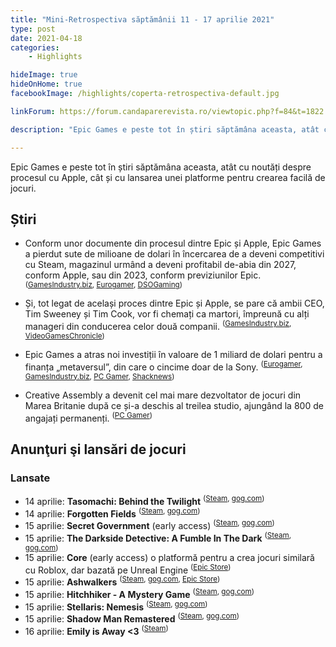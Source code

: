 ```yaml
---
title: "Mini-Retrospectiva săptămânii 11 - 17 aprilie 2021"
type: post
date: 2021-04-18
categories:
    - Highlights

hideImage: true
hideOnHome: true
facebookImage: /highlights/coperta-retrospectiva-default.jpg

linkForum: https://forum.candaparerevista.ro/viewtopic.php?f=84&t=1822

description: "Epic Games e peste tot în știri săptămâna aceasta, atât cu noutăți despre procesul cu Apple, cât și cu lansarea unei platforme pentru crearea facilă de jocuri."

---
```


Epic Games e peste tot în știri săptămâna aceasta, atât cu noutăți despre procesul cu Apple, cât și cu lansarea unei platforme pentru crearea facilă de jocuri. 

## Știri

* Conform unor documente din procesul dintre Epic și Apple, Epic Games a pierdut sute de milioane de dolari în încercarea de a deveni competitivi cu Steam, magazinul urmând a deveni profitabil de-abia din 2027, conform Apple, sau din 2023, conform previziunilor Epic. <sup>([GamesIndustry.biz](https://www.gamesindustry.biz/articles/2021-04-12-epic-reportedly-set-to-lose-at-least-usd330m-in-efforts-to-compete-with-steam), [Eurogamer](https://www.eurogamer.net/articles/2021-04-10-epic-is-burning-hundreds-of-millions-of-dollars-on-epic-games-store-exclusives-in-its-war-against-steam), [DSOGaming](https://www.dsogaming.com/news/epic-games-lost-almost-181-million-273-million-on-egs-in-2019-and-2020-respectively/))</sup>

* Și, tot legat de același proces dintre Epic și Apple, se pare că ambii CEO, Tim Sweeney și Tim Cook, vor fi chemați ca martori, împreună cu alți manageri din conducerea celor două companii. <sup>([GamesIndustry.biz](https://www.gamesindustry.biz/articles/2021-04-15-sweeney-and-cook-set-to-testify-at-apple-vs-epic-games-trial), [VideoGamesChronicle](https://www.videogameschronicle.com/news/tim-cook-and-tim-sweeney-will-testify-at-the-epic-games-v-apple-trial/))</sup>

* Epic Games a atras noi investiții în valoare de 1 miliard de dolari pentru a finanța „metaversul”, din care o cincime doar de la Sony. <sup>([Eurogamer](https://www.eurogamer.net/articles/2021-04-13-epic-games-secures-usd1bn-funding-including-usd200m-from-sony), [GamesIndustry.biz](https://www.gamesindustry.biz/articles/2021-04-13-epic-raises-usd1-billion-to-pursue-its-metaverse), [PC Gamer](https://www.pcgamer.com/sony-invests-another-dollar200m-into-epics-vision-for-the-metaverse), [Shacknews](https://www.shacknews.com/article/123809/epic-games-latest-1-billion-funding-round-includes-200m-from-sony-values-company-at-287-billion))</sup>

* Creative Assembly a devenit cel mai mare dezvoltator de jocuri din Marea Britanie după ce și-a deschis al treilea studio, ajungând la 800 de angajați permanenți. <sup>([PC Gamer](https://www.pcgamer.com/total-war-sells-over-36m-copies-creative-assembly-now-biggest-uk-developer/))</sup>


## Anunţuri şi lansări de jocuri
### Lansate
* 14 aprilie: **Tasomachi: Behind the Twilight** <sup>([Steam](https://store.steampowered.com/app/1015890/TASOMACHI_Behind_the_Twilight/), [gog.com](https://www.gog.com/game/tasomachi_behind_the_twilight))</sup>
* 14 aprilie: **Forgotten Fields** <sup>([Steam](https://store.steampowered.com/app/1296980/Forgotten_Fields/), [gog.com](https://www.gog.com/game/forgotten_fields))</sup>
* 15 aprilie: **Secret Government** (early access) <sup>([Steam](https://store.steampowered.com/app/946990/Secret_Government/), [gog.com](https://www.gog.com/game/secret_government))</sup>
* 15 aprilie: **The Darkside Detective: A Fumble In The Dark** <sup>([Steam](https://store.steampowered.com/app/795420/The_Darkside_Detective_A_Fumble_in_the_Dark/), [gog.com](https://www.gog.com/game/the_darkside_detective_a_fumble_in_the_dark))</sup>
* 15 aprilie: **Core** (early access) o platformă pentru a crea jocuri similară cu Roblox, dar bazată pe Unreal Engine <sup>([Epic Store](https://www.epicgames.com/store/en-US/p/core))</sup>
* 15 aprilie: **Ashwalkers** <sup>([Steam](https://store.steampowered.com/app/1273690/Ashwalkers/), [gog.com](https://www.gog.com/game/ashwalkers), [Epic Store](https://www.epicgames.com/store/en-US/p/ashwalkers))</sup>
* 15 aprilie: **Hitchhiker - A Mystery Game** <sup>([Steam](https://store.steampowered.com/app/1003120/Hitchhiker__A_Mystery_Game/), [gog.com](https://www.gog.com/game/hitchhiker_a_mystery_game))</sup>
* 15 aprilie: **Stellaris: Nemesis** <sup>([Steam](https://store.steampowered.com/app/1522090/Stellaris_Nemesis/), [gog.com](https://www.gog.com/game/stellaris_nemesis))</sup>
* 15 aprilie: **Shadow Man Remastered** <sup>([Steam](https://store.steampowered.com/app/1413870/Shadow_Man_Remastered/), [gog.com](https://www.gog.com/game/shadow_man_remastered))</sup>
* 16 aprilie: **Emily is Away <3** <sup>([Steam](https://store.steampowered.com/app/978460/Emily_is_Away_3/))</sup>

